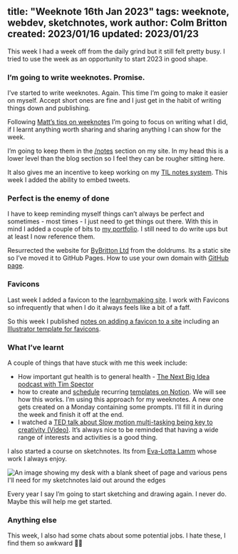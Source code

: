 title: "Weeknote 16th Jan 2023"
tags: weeknote, webdev, sketchnotes, work
author: Colm Britton
created: 2023/01/16
updated: 2023/01/23
--------------------

This week I had a week off from the daily grind but it still felt pretty busy. I tried to use the week as an opportunity to start 2023 in good shape.

### I’m going to write weeknotes. Promise.

I’ve started to write weeknotes. Again. This time I’m going to make it easier on myself. Accept short ones are fine and I just get in the habit of writing things down and publishing.

Following [Matt’s tips on weeknotes](https://learnbymaking.wales/en/resource/tips-for-writing-weeknotes.html) I’m going to focus on writing what I did, if I learnt anything worth sharing and sharing anything I can show for the week.

I’m going to keep them in the [/notes](https://colmjude.com/notes) section on my site. In my head this is a lower level than the blog section so I feel they can be rougher sitting here.

It also gives me an incentive to keep working on my [TIL notes system](https://github.com/colmjude/til). This week I added the ability to embed tweets.

### Perfect is the enemy of done

I have to keep reminding myself things can’t always be perfect and sometimes - most times - I just need to get things out there. With this in mind I added a couple of bits to [my portfolio](/work). I still need to do write ups but at least I now reference them.

Resurrected the website for [ByBritton Ltd](https://bybritton.co.uk) from the doldrums. Its a static site so I’ve moved it to GitHub Pages. How to use your own domain with [GitHub page](https://pages.github.com/).

### Favicons

Last week I added a favicon to the [learnbymaking site](https://learnbymaking.wales/en/). I work with Favicons so infrequently that when I do it always feels like a bit of a faff.

So this week I published [notes on adding a favicon to a site](https://colmjude.com/notes/web/how-to-favicon/) including an [Illustrator template for favicons](https://colmjude.com/static/resources/favicon-template.ai).

### What I’ve learnt

A couple of things that have stuck with me this week include:

- How important gut health is to general health - [The Next Big Idea podcast with Tim Spector](https://nextbigideaclub.com/magazine/stop-diets-start-habits-mythbusting-insights-eating-podcast/38998/)
- how to create and [schedule](https://www.notion.so/help/guides/automate-work-repeating-database-templates) recurring [templates on Notion](https://www.notion.so/help/database-templates). We will see how this works. I’m using this approach for my weeknotes. A new one gets created on a Monday containing some prompts. I’ll fill it in during the week and finish it off at the end.
- I watched a [TED talk about Slow motion multi-tasking being key to creativity (Video)](https://www.ted.com/talks/tim_harford_a_powerful_way_to_unleash_your_natural_creativity?language=en). It’s always nice to be reminded that having a wide range of interests and activities is a good thing.

I also started a course on sketchnotes. Its from [Eva-Lotta Lamm](https://www.evalotta.net/) whose work I always enjoy.

![An image showing my desk with a blank sheet of page and various pens I'll need for my sketchnotes laid out around the edges](/static/images/notes/sketching-props-desk.jpg)

Every year I say I’m going to start sketching and drawing again. I never do. Maybe this will help me get started.

### Anything else

This week, I also had some chats about some potential jobs. I hate these, I find them so awkward 🤷‍♂️
